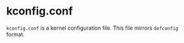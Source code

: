 # kconfig.conf

`kconfig.conf` is a kernel configuration file. This file mirrors `defconfig` format.
